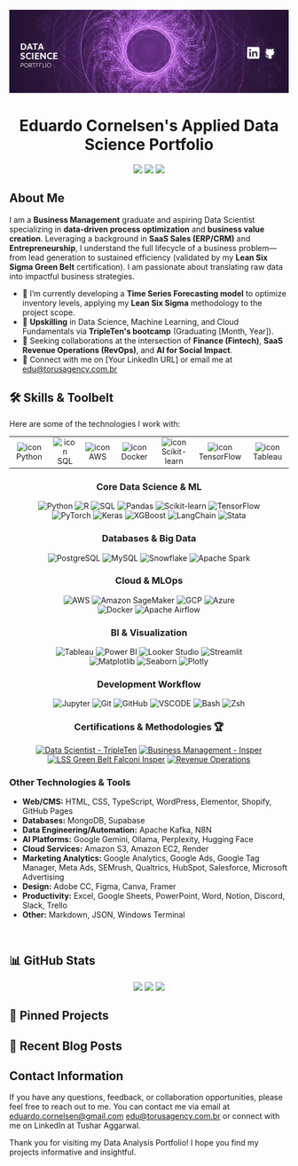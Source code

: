 <div align='center'>

![Data Science Cover](assets/data-science-cover.png)

# Eduardo Cornelsen's Applied Data Science Portfolio

<a href="[Link to your LinkedIn]"><img src="https://img.shields.io/badge/linkedin-%230077B5.svg?&style=for-the-badge&logo=linkedin&logoColor=white" height=25></a> 
<a href="[Your Portfolio/Website URL]"><img src="https://img.shields.io/badge/Website-FFFFFF?style=for-the-badge&logo=internetexplorer&logoColor=black" height=25></a>
<a href="mailto:[your.email@example.com]"><img src="https://img.shields.io/badge/gmail-%23D14836.svg?&style=for-the-badge&logo=gmail&logoColor=white" height=25></a>

</div>

## About Me
I am a **Business Management** graduate and aspiring Data Scientist specializing in **data-driven process optimization** and **business value creation**. Leveraging a background in **SaaS Sales (ERP/CRM)** and **Entrepreneurship**, I understand the full lifecycle of a business problem—from lead generation to sustained efficiency (validated by my **Lean Six Sigma Green Belt** certification). I am passionate about translating raw data into impactful business strategies.

- 🔭 I’m currently developing a **Time Series Forecasting model** to optimize inventory levels, applying my **Lean Six Sigma** methodology to the project scope.
- 🌱 **Upskilling** in Data Science, Machine Learning, and Cloud Fundamentals via **TripleTen's bootcamp** (Graduating [Month, Year]).
- 👯 Seeking collaborations at the intersection of **Finance (Fintech)**, **SaaS Revenue Operations (RevOps)**, and **AI for Social Impact**.
- 🔗 Connect with me on [Your LinkedIn URL] or email me at [edu@torusagency.com.br](mailto:edu@torusagency.com.br)


## 🛠️ Skills & Toolbelt
Here are some of the technologies I work with:

<div align='center'>
<table>
  <tr>
    <td align="center" width="96">
      <img src="https://techstack-generator.vercel.app/python-icon.svg" alt="icon" width="65" height="65" />
      <br> Python
    </td>
    <td align="center" width="96">
      <img src="https://www.svgrepo.com/show/331760/sql-database-generic.svg" alt="icon" width="65" height="65" />
      <br> SQL
    </td>
    <td align="center" width="96">
      <img src="https://techstack-generator.vercel.app/aws-icon.svg" alt="icon" width="65" height="65" />
      <br> AWS
    </td>
    <td align="center" width="96">
      <img src="https://techstack-generator.vercel.app/docker-icon.svg" alt="icon" width="65" height="65" />
      <br> Docker
    </td>
    <td align="center" width="96">
      <img src="https://upload.wikimedia.org/wikipedia/commons/0/05/Scikit_learn_logo_small.svg" alt="icon" width="65" height="65" />
      <br> Scikit-learn
    </td>
    <td align="center" width="96">
      <img src="https://static.cdnlogo.com/logos/t/82/tensorflow.svg" alt="icon" width="65" height="65" />
      <br> TensorFlow
    </td>
    <td align="center" width="96">
      <img src="https://cdn.worldvectorlogo.com/logos/tableau-software.svg" alt="icon" width="65" height="65" />
      <br> Tableau
    </td>
  </tr>
</table>


### **Core Data Science & ML**

![Python](https://img.shields.io/badge/Python-3776AB?style=for-the-badge&logo=python&logoColor=white)
![R](https://img.shields.io/badge/R-276DC3?style=for-the-badge&logo=r&logoColor=white)
![SQL](https://img.shields.io/badge/SQL-025E8C?style=for-the-badge&logo=database&logoColor=white)
![Pandas](https://img.shields.io/badge/Pandas-150458?style=for-the-badge&logo=pandas&logoColor=white)
![Scikit-learn](https://img.shields.io/badge/Scikit--learn-F7931E?style=for-the-badge&logo=scikit-learn&logoColor=white)
![TensorFlow](https://img.shields.io/badge/TensorFlow-FF6F00?style=for-the-badge&logo=tensorflow&logoColor=white)
<br>![PyTorch](https://img.shields.io/badge/PyTorch-EE4C2C?style=for-the-badge&logo=pytorch&logoColor=white)
![Keras](https://img.shields.io/badge/Keras-D00000?style=for-the-badge&logo=keras&logoColor=white)
![XGBoost](https://img.shields.io/badge/XGBoost-0060A0?style=for-the-badge&logo=xgboost&logoColor=white)
![LangChain](https://img.shields.io/badge/LangChain-white?style=for-the-badge&logo=langchain&logoColor=black)
![Stata](https://img.shields.io/badge/Stata-1A5F9E?style=for-the-badge&logo=stata&logoColor=white)


### **Databases & Big Data**

![PostgreSQL](https://img.shields.io/badge/PostgreSQL-4169E1?style=for-the-badge&logo=postgresql&logoColor=white)
![MySQL](https://img.shields.io/badge/MySQL-4479A1?style=for-the-badge&logo=mysql&logoColor=white)
![Snowflake](https://img.shields.io/badge/Snowflake-29B5E8?style=for-the-badge&logo=snowflake&logoColor=white)
![Apache Spark](https://img.shields.io/badge/Apache_Spark-E25A1C?style=for-the-badge&logo=apachespark&logoColor=white)


### **Cloud & MLOps**

![AWS](https://img.shields.io/badge/AWS-232F3E?style=for-the-badge&logo=amazonwebservices&logoColor=white)
![Amazon SageMaker](https://img.shields.io/badge/Amazon_SageMaker-3D48CC?style=for-the-badge&logo=amazonsagemaker&logoColor=white)
![GCP](https://img.shields.io/badge/Google_Cloud-4285F4?style=for-the-badge&logo=google-cloud&logoColor=white)
![Azure](https://img.shields.io/badge/Microsoft_Azure-0078D4?style=for-the-badge&logo=microsoftazure&logoColor=white)
<br>![Docker](https://img.shields.io/badge/Docker-2496ED?style=for-the-badge&logo=docker&logoColor=white)
![Apache Airflow](https://img.shields.io/badge/Apache_Airflow-017CEE?style=for-the-badge&logo=apacheairflow&logoColor=white)


### **BI & Visualization**

![Tableau](https://img.shields.io/badge/Tableau-E97627?style=for-the-badge&logo=tableau&logoColor=white)
![Power BI](https://img.shields.io/badge/Power_BI-F2C811?style=for-the-badge&logoColor=black)
![Looker Studio](https://img.shields.io/badge/Looker_Studio-6C43E0?style=for-the-badge&logo=looker&logoColor=white)
![Streamlit](https://img.shields.io/badge/Streamlit-FF4B4B?style=for-the-badge&logo=streamlit&logoColor=white)
<br>![Matplotlib](https://img.shields.io/badge/Matplotlib-11557C?style=for-the-badge&logo=matplotlib&logoColor=white)
![Seaborn](https://img.shields.io/badge/Seaborn-3776AB?style=for-the-badge&logo=python&logoColor=white)
![Plotly](https://img.shields.io/badge/Plotly-3F4F75?style=for-the-badge&logo=plotly&logoColor=white)


### **Development Workflow**

![Jupyter](https://img.shields.io/badge/Jupyter-F37626?style=for-the-badge&logo=jupyter&logoColor=white)
![Git](https://img.shields.io/badge/Git-F05032?style=for-the-badge&logo=git&logoColor=white)
![GitHub](https://img.shields.io/badge/GitHub-181717?style=for-the-badge&logo=github&logoColor=white)
![VSCODE](https://img.shields.io/badge/VSCODE-007ACC?style=for-the-badge&logo=visual-studio-code&logoColor=white)
![Bash](https://img.shields.io/badge/Bash-4EAA25?style=for-the-badge&logo=gnubash&logoColor=white)
![Zsh](https://img.shields.io/badge/Zsh-grey?style=for-the-badge&logo=zsh&logoColor=white)


### **Certifications & Methodologies** 🏆

[![Data Scientist - TripleTen](https://img.shields.io/badge/DATA%20SCIENTIST-TRIPLETEN-0077B5?style=for-the-badge&logo=googleanalytics&logoColor=white)](YOUR_TRIPLETEN_LINK)
[![Business Management - Insper](https://img.shields.io/badge/BUSINESS%20MANAGEMENT-INSPER-CC0000?style=for-the-badge&logo=googleforms&logoColor=white)](YOUR_INSPER_LINK)
<br>[![LSS Green Belt Falconi Insper](https://img.shields.io/badge/LSS%206%CF%83%20GREEN%20BELT-FALCONI%20/%20INSPER-7b7423?style=for-the-badge&logo=lean-six-sigma&logoColor=white)](YOUR_LSS_VERIFICATION_LINK)
[![Revenue Operations](https://img.shields.io/badge/REVENUE%20OPERATIONS-GAMA%20ACADEMY-009900?style=for-the-badge&logo=googleanalytics&logoColor=white)](YOUR_GAMA_ACADEMY_LINK)
</div>

### **Other Technologies & Tools**

* **Web/CMS:** HTML, CSS, TypeScript, WordPress, Elementor, Shopify, GitHub Pages
* **Databases:** MongoDB, Supabase
* **Data Engineering/Automation:** Apache Kafka, N8N
* **AI Platforms:** Google Gemini, Ollama, Perplexity, Hugging Face
* **Cloud Services:** Amazon S3, Amazon EC2, Render
* **Marketing Analytics:** Google Analytics, Google Ads, Google Tag Manager, Meta Ads, SEMrush, Qualtrics, HubSpot, Salesforce, Microsoft Advertising
* **Design:** Adobe CC, Figma, Canva, Framer
* **Productivity:** Excel, Google Sheets, PowerPoint, Word, Notion, Discord, Slack, Trello
* **Other:** Markdown, JSON, Windows Terminal

<br>

## 📊 GitHub Stats

<p align="center"> 

<img width="400px" src="https://github-readme-stats.vercel.app/api?username=eduardocornelsen&show_icons=true&hide_border=true&bg_color=031b1b&title_color=01ea94&text_color=1e8f92&icon_color=EFEFEF"/> 

<img width="400px" src="https://github-readme-streak-stats.herokuapp.com?user=eduardocornelsen&theme=taiga&hide_border=true&ring=00EB93" /> 


<img width="400px" src="https://github-readme-stats.vercel.app/api/top-langs/?username=eduardocornelsen&layout=compact&hide=html,css&show_icons=true&hide_border=true&bg_color=031b1b&title_color=01ea94&text_color=1e8f92&icon_color=EFEFEF" /> 

</p>


## 📌 Pinned Projects

## 📝 Recent Blog Posts

## Contact Information
If you have any questions, feedback, or collaboration opportunities, please feel free to reach out to me. You can contact me via email at eduardo.cornelsen@gmail.com edu@torusagency.com.br or connect with me on LinkedIn at Tushar Aggarwal.

Thank you for visiting my Data Analysis Portfolio! I hope you find my projects informative and insightful.

